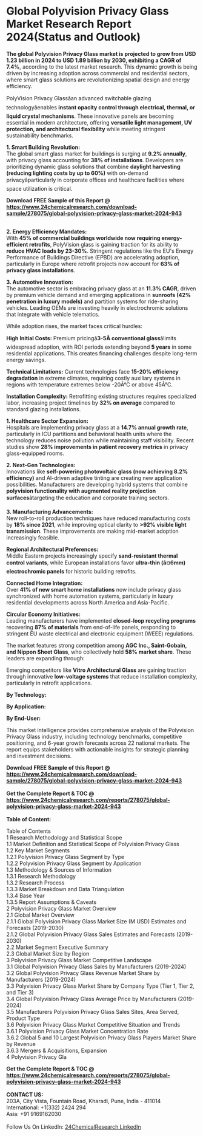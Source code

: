 <h1>Global Polyvision Privacy Glass Market Research Report 2024(Status and Outlook)</h1><p><strong>The global Polyvision Privacy Glass market is projected to grow from USD 1.23 billion in 2024 to USD 1.89 billion by 2030, exhibiting a CAGR of 7.4%</strong>, according to the latest market research. This dynamic growth is being driven by increasing adoption across commercial and residential sectors, where smart glass solutions are revolutionizing spatial design and energy efficiency.</p><p>PolyVision Privacy Glassâan advanced switchable glazing technologyâenables <strong>instant opacity control through electrical, thermal, or liquid crystal mechanisms</strong>. These innovative panels are becoming essential in modern architecture, offering <strong>versatile light management, UV protection, and architectural flexibility</strong> while meeting stringent sustainability benchmarks.</p><p><strong>1. Smart Building Revolution:</strong><br>
The global smart glass market for buildings is surging at <strong>9.2% annually</strong>, with privacy glass accounting for <strong>38% of installations</strong>. Developers are prioritizing dynamic glass solutions that combine <strong>daylight harvesting (reducing lighting costs by up to 60%)</strong> with on-demand privacyâparticularly in corporate offices and healthcare facilities where space utilization is critical.</p><div><b>Download FREE Sample of this Report @ 
            <a href="https://www.24chemicalresearch.com/download-sample/278075/global-polyvision-privacy-glass-market-2024-943">
            https://www.24chemicalresearch.com/download-sample/278075/global-polyvision-privacy-glass-market-2024-943</a></b></div><br><p><strong>2. Energy Efficiency Mandates:</strong><br>
With <strong>45% of commercial buildings worldwide now requiring energy-efficient retrofits</strong>, PolyVision glass is gaining traction for its ability to <strong>reduce HVAC loads by 23-30%</strong>. Stringent regulations like the EU's Energy Performance of Buildings Directive (EPBD) are accelerating adoption, particularly in Europe where retrofit projects now account for <strong>63% of privacy glass installations</strong>.</p><p><strong>3. Automotive Innovation:</strong><br>
The automotive sector is embracing privacy glass at an <strong>11.3% CAGR</strong>, driven by premium vehicle demand and emerging applications in <strong>sunroofs (42% penetration in luxury models)</strong> and partition systems for ride-sharing vehicles. Leading OEMs are investing heavily in electrochromic solutions that integrate with vehicle telematics.</p><p>While adoption rises, the market faces critical hurdles:</p><p><strong>High Initial Costs:</strong> Premium pricingâ<strong>3-5Ã conventional glass</strong>âlimits widespread adoption, with ROI periods extending beyond <strong>5 years</strong> in some residential applications. This creates financing challenges despite long-term energy savings.</p><p><strong>Technical Limitations:</strong> Current technologies face <strong>15-20% efficiency degradation</strong> in extreme climates, requiring costly auxiliary systems in regions with temperature extremes below -20Â°C or above 45Â°C.</p><p><strong>Installation Complexity:</strong> Retrofitting existing structures requires specialized labor, increasing project timelines by <strong>32% on average</strong> compared to standard glazing installations.</p><p><strong>1. Healthcare Sector Expansion:</strong><br>
Hospitals are implementing privacy glass at a <strong>14.7% annual growth rate</strong>, particularly in ICU partitions and behavioral health units where the technology reduces noise pollution while maintaining staff visibility. Recent studies show <strong>28% improvements in patient recovery metrics</strong> in privacy glass-equipped rooms.</p><p><strong>2. Next-Gen Technologies:</strong><br>
Innovations like <strong>self-powering photovoltaic glass (now achieving 8.2% efficiency)</strong> and AI-driven adaptive tinting are creating new application possibilities. Manufacturers are developing hybrid systems that combine <strong>polyvision functionality with augmented reality projection surfaces</strong>âtargeting the education and corporate training sectors.</p><p><strong>3. Manufacturing Advancements:</strong><br>
New roll-to-roll production techniques have reduced manufacturing costs by <strong>18% since 2021</strong>, while improving optical clarity to <strong>&gt;92% visible light transmission</strong>. These improvements are making mid-market adoption increasingly feasible.</p><p><strong>Regional Architectural Preferences:</strong><br>
    Middle Eastern projects increasingly specify <strong>sand-resistant thermal control variants</strong>, while European installations favor <strong>ultra-thin (â¤6mm) electrochromic panels</strong> for historic building retrofits.</p><p><strong>Connected Home Integration:</strong><br>
    Over <strong>41% of new smart home installations</strong> now include privacy glass synchronized with home automation systems, particularly in luxury residential developments across North America and Asia-Pacific.</p><p><strong>Circular Economy Initiatives:</strong><br>
    Leading manufacturers have implemented <strong>closed-loop recycling programs</strong> recovering <strong>87% of materials</strong> from end-of-life panels, responding to stringent EU waste electrical and electronic equipment (WEEE) regulations.</p><p>The market features strong competition among <strong>AGC Inc., Saint-Gobain, and Nippon Sheet Glass</strong>, who collectively hold <strong>58% market share</strong>. These leaders are expanding through:</p><p>Emerging competitors like <strong>Vitro Architectural Glass</strong> are gaining traction through innovative <strong>low-voltage systems</strong> that reduce installation complexity, particularly in retrofit applications.</p><p><strong>By Technology:</strong></p><p><strong>By Application:</strong></p><p><strong>By End-User:</strong></p><p>This market intelligence provides comprehensive analysis of the Polyvision Privacy Glass industry, including technology benchmarks, competitive positioning, and 6-year growth forecasts across 22 national markets. The report equips stakeholders with actionable insights for strategic planning and investment decisions.</p><div><b>Download FREE Sample of this Report @ 
            <a href="https://www.24chemicalresearch.com/download-sample/278075/global-polyvision-privacy-glass-market-2024-943">
            https://www.24chemicalresearch.com/download-sample/278075/global-polyvision-privacy-glass-market-2024-943</a></b></div><br><div><b>Get the Complete Report & TOC @ 
            <a href="https://www.24chemicalresearch.com/reports/278075/global-polyvision-privacy-glass-market-2024-943">
            https://www.24chemicalresearch.com/reports/278075/global-polyvision-privacy-glass-market-2024-943</a></b></div><br>
            <b>Table of Content:</b><p>Table of Contents<br />
1 Research Methodology and Statistical Scope<br />
1.1 Market Definition and Statistical Scope of Polyvision Privacy Glass<br />
1.2 Key Market Segments<br />
1.2.1 Polyvision Privacy Glass Segment by Type<br />
1.2.2 Polyvision Privacy Glass Segment by Application<br />
1.3 Methodology & Sources of Information<br />
1.3.1 Research Methodology<br />
1.3.2 Research Process<br />
1.3.3 Market Breakdown and Data Triangulation<br />
1.3.4 Base Year<br />
1.3.5 Report Assumptions & Caveats<br />
2 Polyvision Privacy Glass Market Overview<br />
2.1 Global Market Overview<br />
2.1.1 Global Polyvision Privacy Glass Market Size (M USD) Estimates and Forecasts (2019-2030)<br />
2.1.2 Global Polyvision Privacy Glass Sales Estimates and Forecasts (2019-2030)<br />
2.2 Market Segment Executive Summary<br />
2.3 Global Market Size by Region<br />
3 Polyvision Privacy Glass Market Competitive Landscape<br />
3.1 Global Polyvision Privacy Glass Sales by Manufacturers (2019-2024)<br />
3.2 Global Polyvision Privacy Glass Revenue Market Share by Manufacturers (2019-2024)<br />
3.3 Polyvision Privacy Glass Market Share by Company Type (Tier 1, Tier 2, and Tier 3)<br />
3.4 Global Polyvision Privacy Glass Average Price by Manufacturers (2019-2024)<br />
3.5 Manufacturers Polyvision Privacy Glass Sales Sites, Area Served, Product Type<br />
3.6 Polyvision Privacy Glass Market Competitive Situation and Trends<br />
3.6.1 Polyvision Privacy Glass Market Concentration Rate<br />
3.6.2 Global 5 and 10 Largest Polyvision Privacy Glass Players Market Share by Revenue<br />
3.6.3 Mergers & Acquisitions, Expansion<br />
4 Polyvision Privacy Gla</p><div><b>Get the Complete Report & TOC @ 
            <a href="https://www.24chemicalresearch.com/reports/278075/global-polyvision-privacy-glass-market-2024-943">
            https://www.24chemicalresearch.com/reports/278075/global-polyvision-privacy-glass-market-2024-943</a></b></div><br><b>CONTACT US:</b><br>
            203A, City Vista, Fountain Road, Kharadi, Pune, India - 411014<br>
            International: +1(332) 2424 294<br>
            Asia: +91 9169162030 <br><br>
            Follow Us On LinkedIn: <a href="https://www.linkedin.com/company/24chemicalresearch/">24ChemicalResearch LinkedIn</a>